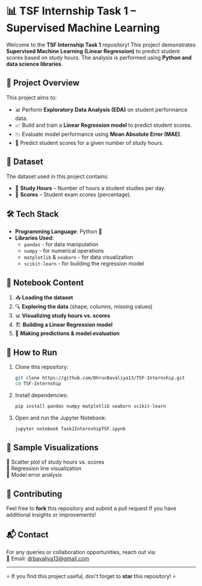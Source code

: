 # 📊 TSF Internship Task 1 – Supervised Machine Learning  

Welcome to the **TSF Internship Task 1** repository! This project demonstrates **Supervised Machine Learning (Linear Regression)** to predict student scores based on study hours. The analysis is performed using **Python and data science libraries**.  

## 📌 Project Overview  

This project aims to:  

- 📊 Perform **Exploratory Data Analysis (EDA)** on student performance data.  
- 📈 Build and train a **Linear Regression model** to predict student scores.  
- 📉 Evaluate model performance using **Mean Absolute Error (MAE)**.  
- 🎯 Predict student scores for a given number of study hours.  

## 📂 Dataset  

The dataset used in this project contains:  

- 📖 **Study Hours** – Number of hours a student studies per day.  
- 🎯 **Scores** – Student exam scores (percentage).  

## 🛠️ Tech Stack  

- **Programming Language**: Python 🐍  
- **Libraries Used**:  
  - `pandas` - for data manipulation  
  - `numpy` - for numerical operations  
  - `matplotlib` & `seaborn` - for data visualization  
  - `scikit-learn` - for building the regression model  

## 📜 Notebook Content  

1. 📥 **Loading the dataset**  
2. 🔍 **Exploring the data** (shape, columns, missing values)  
3. 📊 **Visualizing study hours vs. scores**  
4. 🏗️ **Building a Linear Regression model**  
5. 🔢 **Making predictions & model evaluation**  

## 🚀 How to Run  

1. Clone this repository:  
   ```sh
   git clone https://github.com/DhruvBavaliya13/TSF-Internship.git
   cd TSF-Internship
   ```  
2. Install dependencies:  
   ```sh
   pip install pandas numpy matplotlib seaborn scikit-learn  
   ```  
3. Open and run the Jupyter Notebook:  
   ```sh
   jupyter notebook Task1InternshipTSF.ipynb  
   ```  

## 📸 Sample Visualizations  

🔹 Scatter plot of study hours vs. scores  
🔹 Regression line visualization  
🔹 Model error analysis  

## 🤝 Contributing  

Feel free to **fork** this repository and submit a pull request if you have additional insights or improvements!  

## 📬 Contact  

For any queries or collaboration opportunities, reach out via:  
📧 Email: [drbavaliya13@gmail.com](mailto:drbavaliya13@gmail.com)  

---

⭐ If you find this project useful, don't forget to **star** this repository! ⭐  
